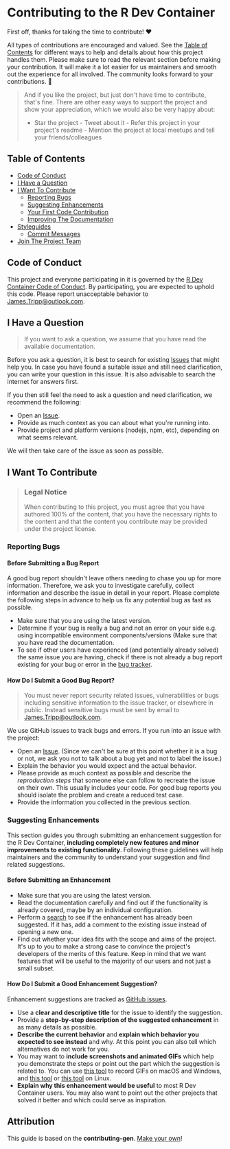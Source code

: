 <!-- omit in toc -->
# Contributing to the R Dev Container

First off, thanks for taking the time to contribute! ❤️

All types of contributions are encouraged and valued. See the [Table of
Contents](#table-of-contents) for different ways to help and details about how
this project handles them. Please make sure to read the relevant section before
making your contribution. It will make it a lot easier for us maintainers and
smooth out the experience for all involved. The community looks forward to your
contributions. 🎉

> And if you like the project, but just don't have time to contribute, that's
> fine. There are other easy ways to support the project and show your
> appreciation, which we would also be very happy about:
>
> - Star the project - Tweet about it - Refer this project in your project's
>   readme - Mention the project at local meetups and tell your
>   friends/colleagues

<!-- omit in toc -->
## Table of Contents

<!-- markdownlint-disable link-fragments -->
- [Code of Conduct](#code-of-conduct)
- [I Have a Question](#i-have-a-question)
- [I Want To Contribute](#i-want-to-contribute)
  - [Reporting Bugs](#reporting-bugs)
  - [Suggesting Enhancements](#suggesting-enhancements)
  - [Your First Code Contribution](#your-first-code-contribution)
  - [Improving The Documentation](#improving-the-documentation)
- [Styleguides](#styleguides)
  - [Commit Messages](#commit-messages)
- [Join The Project Team](#join-the-project-team)
<!-- markdownlint-enable link-fragments -->

## Code of Conduct

This project and everyone participating in it is governed by the [R Dev
Container Code of
Conduct](https://github.com/r-devel/r-dev-env/blob/master/CODE_OF_CONDUCT.md).
By participating, you are expected to uphold this code. Please report
unacceptable behavior to <James.Tripp@outlook.com>.

## I Have a Question

> If you want to ask a question, we assume that you have read the available
> documentation.

Before you ask a question, it is best to search for existing
[Issues](https://github.com/r-devel/r-dev-env/issues) that might help you. In
case you have found a suitable issue and still need clarification, you can write
your question in this issue. It is also advisable to search the internet for
answers first.

If you then still feel the need to ask a question and need clarification, we
recommend the following:

- Open an [Issue](https://github.com/r-devel/r-dev-env/issues/new).
- Provide as much context as you can about what you're running into.
- Provide project and platform versions (nodejs, npm, etc), depending on what
  seems relevant.

We will then take care of the issue as soon as possible.

<!-- You might want to create a separate issue tag for questions and include it
in this description. People should then tag their issues accordingly.

Depending on how large the project is, you may want to outsource the
questioning, e.g. to Stack Overflow or Gitter. You may add additional contact
and information possibilities:
- IRC
- Slack
- Gitter
- Stack Overflow tag
- Blog
- FAQ
- Roadmap
- E-Mail List
- Forum -->

## I Want To Contribute

> ### Legal Notice <!-- omit in toc -->
>
> When contributing to this project, you must agree that you have authored 100%
> of the content, that you have the necessary rights to the content and that the
> content you contribute may be provided under the project license.

### Reporting Bugs

<!-- omit in toc -->
#### Before Submitting a Bug Report

A good bug report shouldn't leave others needing to chase you up for more
information. Therefore, we ask you to investigate carefully, collect information
and describe the issue in detail in your report. Please complete the following
steps in advance to help us fix any potential bug as fast as possible.

- Make sure that you are using the latest version.
- Determine if your bug is really a bug and not an error on your side e.g. using
  incompatible environment components/versions (Make sure that you have read the
  documentation.
- To see if other users have experienced (and potentially already solved) the
  same issue you are having, check if there is not already a bug report existing
  for your bug or error in the [bug
  tracker](https://github.com/r-devel/r-dev-env/issues?q=label%3Abug).

<!-- omit in toc -->
#### How Do I Submit a Good Bug Report?

> You must never report security related issues, vulnerabilities or bugs
including sensitive information to the issue tracker, or elsewhere in
public. Instead sensitive bugs must be sent by email to
<James.Tripp@outlook.com>.  <!-- You may add a PGP key to allow the messages to
be sent encrypted as well. -->

We use GitHub issues to track bugs and errors. If you run into an issue with the
project:

- Open an [Issue](https://github.com/r-devel/r-dev-env/issues/new). (Since we
  can't be sure at this point whether it is a bug or not, we ask you not to talk
  about a bug yet and not to label the issue.)
- Explain the behavior you would expect and the actual behavior.
- Please provide as much context as possible and describe the *reproduction
  steps* that someone else can follow to recreate the issue on their own. This
  usually includes your code. For good bug reports you should isolate the
  problem and create a reduced test case.
- Provide the information you collected in the previous section.

<!-- You might want to create an issue template for bugs and errors that can be
used as a guide and that defines the structure of the information to be
included. If you do so, reference it here in the description. -->

### Suggesting Enhancements

This section guides you through submitting an enhancement suggestion for the R
Dev Container, **including completely new features and minor improvements to
existing functionality**. Following these guidelines will help maintainers and
the community to understand your suggestion and find related suggestions.

<!-- omit in toc -->
#### Before Submitting an Enhancement

- Make sure that you are using the latest version.
- Read the documentation carefully and find out if the functionality is already
  covered, maybe by an individual configuration.
- Perform a [search](https://github.com/r-devel/r-dev-env/issues) to see if the
  enhancement has already been suggested. If it has, add a comment to the
  existing issue instead of opening a new one.
- Find out whether your idea fits with the scope and aims of the project. It's
  up to you to make a strong case to convince the project's developers of the
  merits of this feature. Keep in mind that we want features that will be useful
  to the majority of our users and not just a small subset.

<!-- omit in toc -->
#### How Do I Submit a Good Enhancement Suggestion?

Enhancement suggestions are tracked as [GitHub
issues](https://github.com/r-devel/r-dev-env/issues).

- Use a **clear and descriptive title** for the issue to identify the
  suggestion.
- Provide a **step-by-step description of the suggested enhancement** in as many
  details as possible.
- **Describe the current behavior** and **explain which behavior you expected to
  see instead** and why. At this point you can also tell which alternatives do
  not work for you.
- You may want to **include screenshots and animated GIFs** which help you
  demonstrate the steps or point out the part which the suggestion is related
  to. You can use [this tool](https://www.cockos.com/licecap/) to record GIFs on
  macOS and Windows, and [this tool](https://github.com/colinkeenan/silentcast)
  or [this tool](https://github.com/GNOME/byzanz) on Linux. <!-- this should
  only be included if the project has a GUI -->
- **Explain why this enhancement would be useful** to most R Dev Container
  users. You may also want to point out the other projects that solved it better
  and which could serve as inspiration.

<!-- You might want to create an issue template for enhancement suggestions that
can be used as a guide and that defines the structure of the information to be
included. If you do so, reference it here in the description. -->

<!-- omit in toc -->
## Attribution

This guide is based on the **contributing-gen**. [Make your
own](https://github.com/bttger/contributing-gen)!
